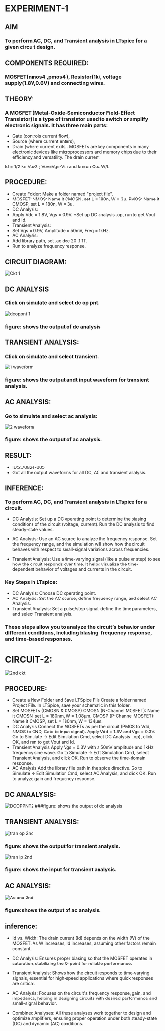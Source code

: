 # EXPERIMENT-1
## AIM
### To perform AC, DC, and Transient analysis in LTspice for a given circuit design.
## COMPONENTS REQUIRED:
### MOSFET(nmos4 ,pmos4 ), Resistor(1k), voltage supply(1.8V,0.6V) and connecting wires.
## THEORY:
### A MOSFET (Metal-Oxide-Semiconductor Field-Effect Transistor) is a type of transistor used to switch or amplify electronic signals. It has three main parts:
* Gate (controls current flow),
* Source (where current enters),
* Drain (where current exits).
MOSFETs are key components in many electronic devices like microprocessors and memory chips due to their efficiency and versatility.
The drain current

Id = 1/2 kn Vov2 ; Vov=Vgs-Vth and kn=un Cox W/L
## PROCEDURE:
* Create Folder: Make a folder named "project file".
* MOSFET:
NMOS: Name it CMOSN, set L = 180n, W = 3u.
PMOS: Name it CMOSP, set L = 180n, W = 3u.
* DC Analysis:
* Apply Vdd = 1.8V, Vgs = 0.9V.
*Set up DC analysis .op, run to get Vout and Id.
* Transient Analysis:
* Set Vgs = 0.9V, Amplitude = 50mV, Freq = 1kHz.
* AC Analysis:
* Add library path, set .ac dec 20 .1 1T.
* Run to analyze frequency response.
## CIRCUIT DIAGRAM:
![Ckt 1](https://github.com/user-attachments/assets/f9519e8b-bfa9-4177-8720-59d38c2b574c)

## DC ANALYSIS
### Click on simulate and select dc op pnt.
![dcoppnt 1](https://github.com/user-attachments/assets/b61e8a22-3fc6-4117-883b-609504347910)
### figure: shows the output of dc analysis
## TRANSIENT ANALYSIS:
### Click on simulate and select transient.
![1 waveform](https://github.com/user-attachments/assets/3efbf6de-bcfd-4465-9c0d-7259e989fdc0)
### figure: shows the output andt input waveform for transient analysis.
## AC ANALYSIS:
### Go to simulate and select ac analysis:
![2 waveform](https://github.com/user-attachments/assets/eaeb7c03-b942-4f4c-971b-2f20102bf226)
### figure: shows the output of ac analysis.
## RESULT:
* ID:2.7082e-005
* Got all the output waveforms for all DC, AC and transient analysis.
## INFERENCE:
### To perform AC, DC, and Transient analysis in LTspice for a circuit.
* DC Analysis: Set up a DC operating point to determine the biasing conditions of the circuit (voltage, current). Run the DC analysis to find steady-state values.

* AC Analysis: Use an AC source to analyze the frequency response. Set the frequency range, and the simulation will show how the circuit behaves with respect to small-signal variations across frequencies.

* Transient Analysis: Use a time-varying signal (like a pulse or step) to see how the circuit responds over time. It helps visualize the time-dependent behavior of voltages and currents in the circuit.
### Key Steps in LTspice:
* DC Analysis: Choose DC operating point.
* AC Analysis: Set the AC source, define frequency range, and select AC Analysis.
* Transient Analysis: Set a pulse/step signal, define the time parameters, and select Transient analysis.
### These steps allow you to analyze the circuit’s behavior under different conditions, including biasing, frequency response, and time-based responses.


# CIRCUIT-2:
![2nd ckt](https://github.com/user-attachments/assets/bf9c1c48-6551-4cbf-8f35-4d8981e7369d)
## PROCEDURE:
* Create a New Folder and Save LTSpice File
Create a folder named Project File.
In LTSpice, save your schematic in this folder.
* Set MOSFETs (CMOSN & CMOSP)
CMOSN (N-Channel MOSFET):
Name it CMOSN, set L = 180nm, W = 1.08µm.
CMOSP (P-Channel MOSFET):
Name it CMOSP, set L = 180nm, W = 134µm.
* DC Analysis
Connect the MOSFETs as per the circuit (PMOS to Vdd, NMOS to GND, Gate to input signal).
Apply Vdd = 1.8V and Vgs = 0.3V.
Go to Simulate → Edit Simulation Cmd, select DC Analysis (.op), click OK, and run to get Vout and Id.
* Transient Analysis
Apply Vgs = 0.3V with a 50mV amplitude and 1kHz frequency sine wave.
Go to Simulate → Edit Simulation Cmd, select Transient Analysis, and click OK. Run to observe the time-domain response.
* AC Analysis
Add the library file path in the spice directive.
Go to Simulate → Edit Simulation Cmd, select AC Analysis, and click OK. Run to analyze gain and frequency response.
## DC ANAALYSIS:
![DCOPPNT2](https://github.com/user-attachments/assets/8f48b476-5d11-42fe-8d82-86ac8afe5959)
###figure: shows the output of dc analysis
## TRANSIENT ANALYSIS:
![tran op 2nd](https://github.com/user-attachments/assets/8f18ade5-a82e-49e2-b6de-3e5e5c4f6360)
### figure: shows the output for transient analysis.
![tran ip 2nd](https://github.com/user-attachments/assets/502f9520-8611-43d2-b1a5-fb26dab65f8b)
### figure: shows the input for transient analysis.
## AC ANALYSIS:
![Ac ana 2nd](https://github.com/user-attachments/assets/2aabfa2d-cd23-4d26-b54e-f0c991bcc7f9)
### figure:shows the output of ac analysis.
## inference:
* Id vs. Width: The drain current (Id) depends on the width (W) of the MOSFET. As W increases, Id increases, assuming other factors remain constant.

* DC Analysis: Ensures proper biasing so that the MOSFET operates in saturation, stabilizing the Q-point for reliable performance.

* Transient Analysis: Shows how the circuit responds to time-varying signals, essential for high-speed applications where quick responses are critical.

* AC Analysis: Focuses on the circuit's frequency response, gain, and impedance, helping in designing circuits with desired performance and small-signal behavior.

* Combined Analyses: All these analyses work together to design and optimize amplifiers, ensuring proper operation under both steady-state (DC) and dynamic (AC) conditions.






